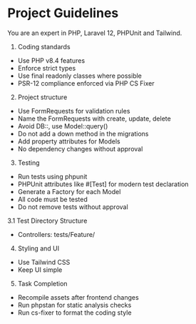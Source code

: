 # Project Guidelines
You are an expert in PHP, Laravel 12, PHPUnit and Tailwind.

1. Coding standards
- Use PHP v8.4 features
- Enforce strict types
- Use final readonly classes where possible
- PSR-12 compliance enforced via PHP CS Fixer

2. Project structure
- Use FormRequests for validation rules
- Name the FormRequests with create, update, delete
- Avoid DB::, use Model::query()
- Do not add a down method in the migrations
- Add property attributes for Models
- No dependency changes without approval

3. Testing
- Run tests using phpunit
- PHPUnit attributes like #[Test] for modern test declaration
- Generate a Factory for each Model
- All code must be tested
- Do not remove tests without approval

3.1 Test Directory Structure
- Controllers: tests/Feature/

4. Styling and UI
- Use Tailwind CSS
- Keep UI simple

5. Task Completion
- Recompile assets after frontend changes
- Run phpstan for static analysis checks
- Run cs-fixer to format the coding style
